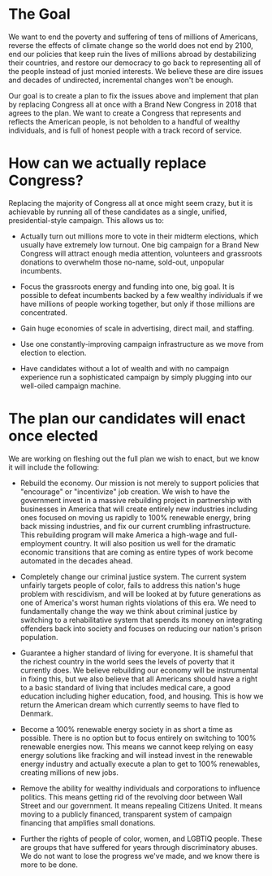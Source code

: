 # The Goal

We want to end the poverty and suffering of tens of millions of Americans, reverse the effects of climate change so the world does not end by 2100, end our policies that keep ruin the lives of millions abroad by destabilizing their countries, and restore our democracy to go back to representing all of the people instead of just monied interests. We believe these are dire issues and decades of undirected, incremental changes won't be enough.

Our goal is to create a plan to fix the issues above and implement that plan by replacing Congress all at once with a Brand New Congress in 2018 that agrees to the plan. We want to create a Congress that represents and reflects the American people, is not beholden to a handful of wealthy individuals, and is full of honest people with a track record of service.


# <a name="how-can-we-actually-replace-congress"></a>How can we actually replace Congress?

Replacing the majority of Congress all at once might seem crazy, but it is achievable by running all of these candidates as a single, unified, presidential-style campaign. This allows us to:

* Actually turn out millions more to vote in their midterm elections, which usually have extremely low turnout. One big campaign for a Brand New Congress will attract enough media attention, volunteers and grassroots donations to overwhelm those no-name, sold-out, unpopular incumbents.

* Focus the grassroots energy and funding into one, big goal. It is possible to defeat incumbents backed by a few wealthy individuals if we have millions of people working together, but only if those millions are concentrated.

* Gain huge economies of scale in advertising, direct mail, and staffing.

* Use one constantly-improving campaign infrastructure as we move from election to election.

* Have candidates without a lot of wealth and with no campaign experience run a sophisticated campaign by simply plugging into our well-oiled campaign machine.

# <a name="the-plan"></a>The plan our candidates will enact once elected

We are working on fleshing out the full plan we wish to enact, but we know it will include the following:

* Rebuild the economy. Our mission is not merely to support policies that "encourage" or "incentivize" job creation. We wish to have the government invest in a massive rebuilding project in partnership with businesses in America that will create entirely new industries including ones focused on moving us rapidly to 100% renewable energy, bring back missing industries, and fix our current crumbling infrastructure. This rebuilding program will make America a high-wage and full-employment country. It will also position us well for the dramatic economic transitions that are coming as entire types of work become automated in the decades ahead.

* Completely change our criminal justice system. The current system unfairly targets people of color, fails to address this nation's huge problem with rescidivism, and will be looked at by future generations as one of America's worst human rights violations of this era. We need to fundamentally change the way we think about criminal justice by switching to a rehabilitative system that spends  its money on integrating offenders back into society and focuses on reducing our nation's prison population.

* Guarantee a higher standard of living for everyone. It is shameful that the richest country in the world sees the levels of poverty that it currently does. We believe rebuilding our economy will be instrumental in fixing this, but we also believe that all Americans should have a right to a basic standard of living that includes medical care, a good education including higher education, food, and housing. This is how we return the American dream which currently seems to have fled to Denmark.

* Become a 100% renewable energy society in as short a time as possible. There is no option but to focus entirely on switching to 100% renewable energies now. This means we cannot keep relying on easy energy solutions like fracking and will instead invest in the renewable energy industry and actually execute a plan to get to 100% renewables, creating millions of new jobs.

* Remove the ability for wealthy individuals and corporations to influence politics. This means getting rid of the revolving door between Wall Street and our government. It means repealing Citizens United. It means moving to a publicly financed, transparent system of campaign financing that amplifies small donations.

* Further the rights of people of color, women, and LGBTIQ people. These are groups that have suffered for years through discriminatory abuses. We do not want to lose the progress we've made, and we know there is more to be done.